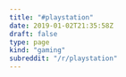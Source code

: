 ```yaml
---
title: "#playstation"
date: 2019-01-02T21:35:58Z
draft: false
type: page
kind: "gaming"
subreddit: "/r/playstation"
---
```

